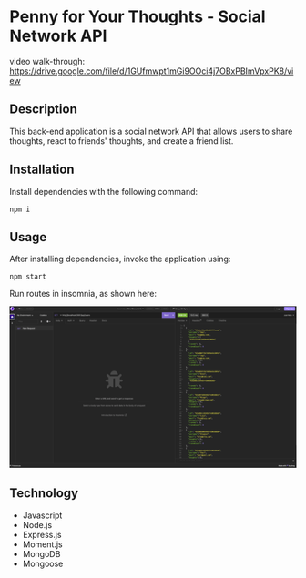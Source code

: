 # Penny for Your Thoughts - Social Network API

video walk-through: https://drive.google.com/file/d/1GUfmwpt1mGi9OOci4j7OBxPBImVpxPK8/view

## Description

This back-end application is a social network API that allows users to share thoughts, react to friends' thoughts, and create a friend list. 

## Installation

Install dependencies with the following command:
```
npm i
```

## Usage

After installing dependencies, invoke the application using:
```
npm start
```

Run routes in insomnia, as shown here:

![Screenshot](./images/screenshot.png)
## Technology

- Javascript
- Node.js
- Express.js
- Moment.js
- MongoDB
- Mongoose
